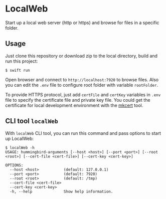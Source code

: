 # LocalWeb

Start up a local web server (http or https) and browse for files in a specific folder.  

## Usage

Just clone this repository or download zip to the local directory, build and run this project:

```
$ swift run
```

Open browser and connect to `http://localhost:7920` to browse files. Also you can edit the `.env` file to configure root folder with variable `rootFolder`. 

To provide HTTPS protocol, just add `certFile` and `certKey` variables in `.env` file to specify the certificate file and private key file. You could get the certificate for local development environment with the [mkcert](https://github.com/FiloSottile/mkcert) tool.

## CLI tool `localWeb`

With `localWeb` CLI tool, you can run this command and pass options to start up LocalWeb:

```
$ localWeb -h
USAGE: hummingbird-arguments [--host <host>] [--port <port>] [--root <root>] [--cert-file <cert-file>] [--cert-key <cert-key>]

OPTIONS:
  --host <host>           (default: 127.0.0.1)
  --port <port>           (default: 7920)
  --root <root>           (default: /tmp)
  --cert-file <cert-file>
  --cert-key <cert-key>
  -h, --help              Show help information.
```
